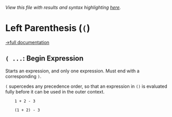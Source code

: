*View this file with results and syntax highlighting [here](https://saltytine.github.io/BQN/help/beginexpression.html).*

# Left Parenthesis (`(`)
[→full documentation](../doc/expression.md#parentheses)

## `( ...`: Begin Expression

Starts an expression, and only one expression. Must end with a corresponding `)`.

`(` supercedes any precedence order, so that an expression in `()` is evaluated fully before it can be used in the outer context.

        1 + 2 - 3

        (1 + 2) - 3
